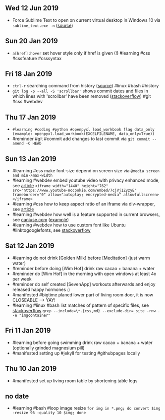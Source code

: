 ## Wed 12 Jun 2019
- Force Sublime Text to open on current virtual desktop in Windows 10 via `sublime_text.exe -n` ([source](https://superuser.com/a/1058824))

## Sun 20 Jan 2019
- `a[href]:hover` set hover style only if href is given (!) #learning #css #cssfeature #csssyntax

## Fri 18 Jan 2019
- `ctrl-r` searching command from history ([source](https://linuxhint.com/bash_history_search/)) #linux #bash #history
- `git log -p --all -S 'scrollbar'` shows commit dates and files in which lines with 'scrollbar' have been removed ([stackoverflow](https://stackoverflow.com/a/2839319)) #git #css #webdev

## Thu 17 Jan 2019
- `#learning #coding #python #openpyxl load_workbook flag data_only (example: openpyxl.load_workbook(EXCELFILENAME, data_only=True))`
- #reminder #git #commit add changes to last commit via `git commit --amend -C HEAD`

## Sun 13 Jan 2019
- #learning #css make font-size depend on screen size via `@media screen and min-/max-width`
- #learning #webdev embed youtube video with privacy enhanced mode, see [article](https://support.google.com/youtube/answer/171780?hl=en) `<iframe width="1440" height="762" src="https://www.youtube-nocookie.com/embed/7cjVj1ZyzyE"
frameborder="0" allow="autoplay; encrypted-media" allowfullscreen></iframe>`
- #learning #css how to keep aspect ratio of an iframe via div-wrapper, see [article](https://fettblog.eu/blog/2013/06/16/preserving-aspect-ratio-for-embedded-iframes/)
- #learning #webdev how well is a feature supported in current browsers, see [caniuse.com](https://caniuse.com) ([example](https://caniuse.com/#feat=viewport-units))
- #learning #webdev how to use custom font like Ubuntu #linktogooglefonts, see [stackoverflow](https://stackoverflow.com/a/20818596)

## Sat 12 Jan 2019
- #learning do not drink [Golden Milk] before [Meditation] (just warm water)
- #reminder before doing [Wim Hof] drink raw cacao + banana + water
- #reminder do [Wim Hof] in the morning with open windows at least 4x per week
- #reminder do self created [SevenApp] workouts afterwards and enjoy released happy hormones :)
- #manifested #bigtime planed lower part of living room door, it is now CLOSEABLE --> YAY!
- #learning #linux #bash list matches of pattern of specific files, see [stackoverflow](https://stackoverflow.com/a/16957078) `grep --include=\*.{css,md} --exclude-dir=_site -rnw . -e "imgcontainer"`

## Fri 11 Jan 2019
- #learning before going swimming drink raw cacao + banana + water (optionally grinded magnesium pill)
- #manifested setting up #jekyll for testing #githubpages locally

## Thu 10 Jan 2019
- #manifested set up living room table by shortening table legs

## no date
- #learning #bash #loop image resize `for img in *.png; do convert $img -resize 96 -quality 10 $img; done`
